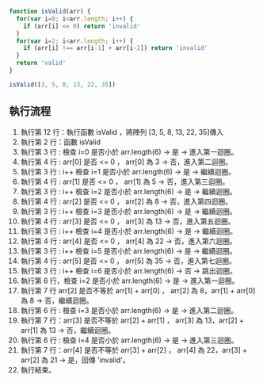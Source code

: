 ``` js
function isValid(arr) {
  for(var i=0; i<arr.length; i++) {
    if (arr[i] <= 0) return 'invalid'
  }
  for(var i=2; i<arr.length; i++) {
    if (arr[i] !== arr[i-1] + arr[i-2]) return 'invalid'
  }
  return 'valid'
}

isValid([3, 5, 8, 13, 22, 35])
```

## 執行流程
1. 執行第 12 行：執行函數 isValid ，將陣列 [3, 5, 8, 13, 22, 35]傳入
2. 執行第 2 行：函數 isValid
3. 執行第 3 行 : 檢查 i=0 是否小於 arr.length(6) -> 是 -> 進入第一迴圈。
4. 執行第 4 行 : arr[0] 是否 <= 0 ， arr[0] 為 3 -> 否，進入第二迴圈。
5. 執行第 3 行 : i++ 檢查 i=1 是否小於 arr.length(6) -> 是 -> 繼續迴圈。
6. 執行第 4 行 : arr[1] 是否 <= 0 ， arr[1] 為 5 -> 否，進入第三迴圈。
7. 執行第 3 行 :  i++ 檢查 i=2 是否小於 arr.length(6) -> 是 -> 繼續迴圈。
8. 執行第 4 行 : arr[2] 是否 <= 0 ， arr[2] 為 8 -> 否，進入第四迴圈。
9. 執行第 3 行 : i++ 檢查 i=3 是否小於 arr.length(6) -> 是 -> 繼續迴圈。
10. 執行第 4 行 : arr[3] 是否 <= 0 ， arr[3] 為 13 -> 否，進入第五迴圈。
11. 執行第 3 行 : i++ 檢查 i=4 是否小於 arr.length(6) -> 是 -> 繼續迴圈。
12. 執行第 4 行 : arr[4] 是否 <= 0 ， arr[4] 為 22 -> 否，進入第六迴圈。
13. 執行第 3 行 : i++ 檢查 i=5 是否小於 arr.length(6) -> 是 -> 繼續迴圈。
14. 執行第 4 行 : arr[5] 是否 <= 0 ， arr[5] 為 35 -> 否，進入第七迴圈。
15. 執行第 3 行 : i++ 檢查 i=6 是否小於 arr.length(6) -> 否 -> 跳出迴圈。
16. 執行第 6 行，檢查 i=2 是否小於 arr.length(6) -> 是 -> 進入第一迴圈。
17. 執行第 7 行 arr[2] 是否不等於 arr[1] + arr[0] ， arr[2] 為 8，arr[1] + arr[0] 為 8 -> 否，繼續迴圈。
18. 執行第 6 行 : 檢查 i=3 是否小於 arr.length(6) -> 是 -> 進入第二迴圈。
19. 執行第 7 行：arr[3] 是否不等於 arr[2] + arr[1] ， arr[3] 為 13，arr[2] + arr[1] 為 13 -> 否，繼續迴圈。
20. 執行第 6 行 : 檢查 i=4 是否小於 arr.length(6) -> 是 -> 進入第三迴圈。
21. 執行第 7 行：arr[4] 是否不等於 arr[3] + arr[2] ， arr[4] 為 22，arr[3] + arr[2] 為 21 -> 是，回傳 'invalid'。
22. 執行結束。